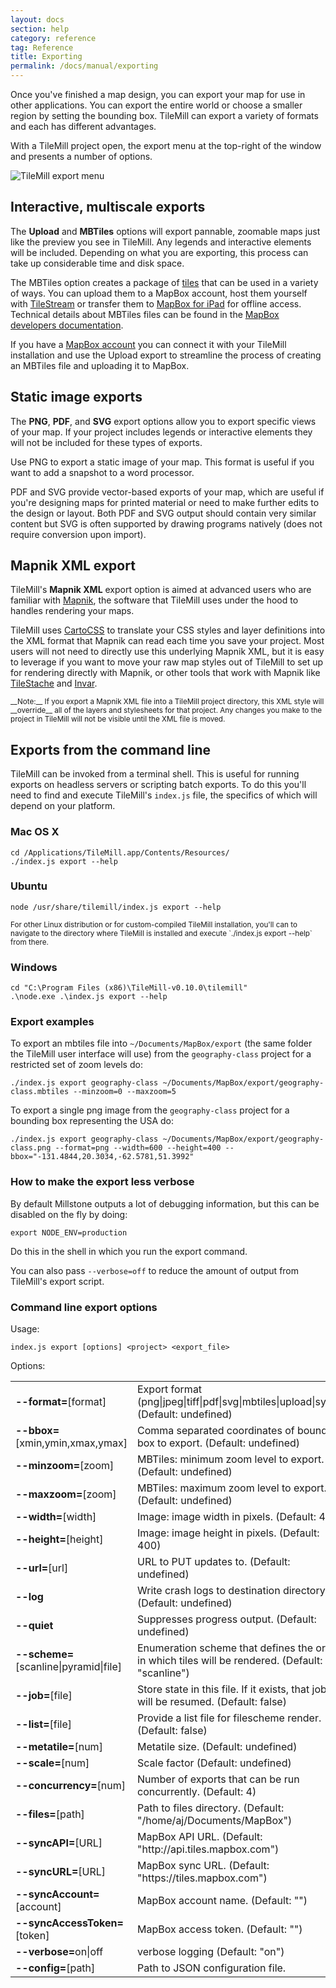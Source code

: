 ```yaml
---
layout: docs
section: help
category: reference
tag: Reference
title: Exporting
permalink: /docs/manual/exporting
---
```

Once you've finished a map design, you can export your map for use in other applications. You can export the entire world or choose a smaller region by setting the bounding box. TileMill can export a variety of formats and each has different advantages.

With a TileMill project open, the export menu at the top-right of the window and presents a number of options.

![TileMill export menu](/tilemill/assets/pages/export.png)

## Interactive, multiscale exports

The __Upload__ and __MBTiles__ options will export pannable, zoomable maps just like the preview you see in TileMill. Any legends and interactive elements will be included. Depending on what you are exporting, this process can take up considerable time and disk space.

The MBTiles option creates a package of [tiles](http://mapbox.com/developers/guide/) that can be used in a variety of ways. You can upload them to a MapBox account, host them yourself with [TileStream](https://github.com/mapbox/tilestream) or transfer them to [MapBox for iPad](http://mapbox.com/ipad/) for offline access. Technical details about MBTiles files can be found in the [MapBox developers documentation](http://mapbox.com/developers/mbtiles/).

If you have a [MapBox account](http://mapbox.com/plans/) you can connect it with your TileMill installation and use the Upload export to streamline the process of creating an MBTiles file and uploading it to MapBox.

<!-- TODO: Export options -->

## Static image exports

The __PNG__, __PDF__, and __SVG__ export options allow you to export specific views of your map. If your project includes legends or interactive elements they will not be included for these types of exports.

Use PNG to export a static image of your map. This format is useful if you want to add a snapshot to a word processor.

PDF and SVG provide vector-based exports of your map, which are useful if you're designing maps for printed material or need to make further edits to the design or layout. Both PDF and SVG output should contain very similar content but SVG is often supported by drawing programs natively (does not require conversion upon import).

<!-- TODO: Export options -->

## Mapnik XML export

TileMill's __Mapnik XML__ export option is aimed at advanced users who are familiar with [Mapnik](http://mapnik.org/), the software that TileMill uses under the hood to handles rendering your maps.

TileMill uses [CartoCSS](https://github.com/mapbox/carto) to translate your CSS styles and layer definitions into the XML format that Mapnik can read each time you save your project. Most users will not need to directly use this underlying Mapnik XML, but it is easy to leverage if you want to move your raw map styles out of TileMill to set up for rendering directly with Mapnik, or other tools that work with Mapnik like [TileStache](http://tilestache.org/) and [Invar](https://github.com/onyxfish/invar/).

<small class='note' markdown='1'>
__Note:__ If you export a Mapnik XML file into a TileMill project directory, this XML style will __override__ all of the layers and stylesheets for that project. Any changes you make to the project in TileMill will not be visible until the XML file is moved.
</small>

## Exports from the command line

TileMill can be invoked from a terminal shell. This is useful for running exports on headless servers or scripting batch exports. To do this you'll need to find and execute TileMill's `index.js` file, the specifics of which will depend on your platform.

### Mac OS X

    cd /Applications/TileMill.app/Contents/Resources/
    ./index.js export --help

### Ubuntu

    node /usr/share/tilemill/index.js export --help

<small class='note' markdown='1'>
For other Linux distribution or for custom-compiled TileMill installation, you'll can to navigate to the directory where TileMill is installed and execute `./index.js export --help` from there.
</small>

### Windows

    cd "C:\Program Files (x86)\TileMill-v0.10.0\tilemill"
    .\node.exe .\index.js export --help

### Export examples

To export an mbtiles file into `~/Documents/MapBox/export` (the same folder the TileMill user interface will use)
from the `geography-class` project for a restricted set of zoom levels do:

    ./index.js export geography-class ~/Documents/MapBox/export/geography-class.mbtiles --minzoom=0 --maxzoom=5

To export a single png image from the `geography-class`	project for a bounding box representing the USA do:

    ./index.js export geography-class ~/Documents/MapBox/export/geography-class.png --format=png --width=600 --height=400 --bbox="-131.4844,20.3034,-62.5781,51.3992"

### How to make the export less verbose

By default Millstone outputs a lot of debugging information, but this can be disabled on the fly by doing:

    export NODE_ENV=production

Do this in the shell in which you run the export command.

You can also pass `--verbose=off` to reduce the amount of output from TileMill's export script.

### Command line export options

Usage:

    index.js export [options] <project> <export_file>

Options:

<table style='table-layout:auto'>
<tr><td><strong>--format=</strong>[format]                 </td><td>Export format (png|jpeg|tiff|pdf|svg|mbtiles|upload|sync). (Default: undefined)</td></tr>
<tr><td><strong>--bbox=</strong>[xmin,ymin,xmax,ymax]      </td><td>Comma separated coordinates of bounding box to export. (Default: undefined)</td></tr>
<tr><td><strong>--minzoom=</strong>[zoom]                  </td><td>MBTiles: minimum zoom level to export. (Default: undefined)</td></tr>
<tr><td><strong>--maxzoom=</strong>[zoom]                  </td><td>MBTiles: maximum zoom level to export. (Default: undefined)</td></tr>
<tr><td><strong>--width=</strong>[width]                   </td><td>Image: image width in pixels. (Default: 400)</td></tr>
<tr><td><strong>--height=</strong>[height]                 </td><td>Image: image height in pixels. (Default: 400)</td></tr>
<tr><td><strong>--url=</strong>[url]                       </td><td>URL to PUT updates to. (Default: undefined)</td></tr>
<tr><td><strong>--log</strong>                             </td><td>Write crash logs to destination directory. (Default: undefined)</td></tr>
<tr><td><strong>--quiet</strong>                           </td><td>Suppresses progress output. (Default: undefined)</td></tr>
<tr><td><strong>--scheme=</strong>[scanline|pyramid|file]  </td><td>Enumeration scheme that defines the order in which tiles will be rendered. (Default: "scanline")</td></tr>
<tr><td><strong>--job=</strong>[file]                      </td><td>Store state in this file. If it exists, that job will be resumed. (Default: false)</td></tr>
<tr><td><strong>--list=</strong>[file]                     </td><td>Provide a list file for filescheme render. (Default: false)</td></tr>
<tr><td><strong>--metatile=</strong>[num]                  </td><td>Metatile size. (Default: undefined)</td></tr>
<tr><td><strong>--scale=</strong>[num]                     </td><td>Scale factor (Default: undefined)</td></tr>
<tr><td><strong>--concurrency=</strong>[num]               </td><td>Number of exports that can be run concurrently. (Default: 4)</td></tr>
<tr><td><strong>--files=</strong>[path]                    </td><td>Path to files directory. (Default: "/home/aj/Documents/MapBox")</td></tr>
<tr><td><strong>--syncAPI=</strong>[URL]                   </td><td>MapBox API URL. (Default: "http://api.tiles.mapbox.com")</td></tr>
<tr><td><strong>--syncURL=</strong>[URL]                   </td><td>MapBox sync URL. (Default: "https://tiles.mapbox.com")</td></tr>
<tr><td><strong>--syncAccount=</strong>[account]           </td><td>MapBox account name. (Default: "")</td></tr>
<tr><td><strong>--syncAccessToken=</strong>[token]         </td><td>MapBox access token. (Default: "")</td></tr>
<tr><td><strong>--verbose=</strong>on|off                  </td><td>verbose logging (Default: "on")</td></tr>
<tr><td><strong>--config=</strong>[path]                   </td><td>Path to JSON configuration file.</td></tr>
</table>

